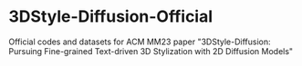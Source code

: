 # 3DStyle-Diffusion-Official
Official codes and datasets for ACM MM23 paper "3DStyle-Diffusion: Pursuing Fine-grained Text-driven 3D Stylization with 2D Diffusion Models"
